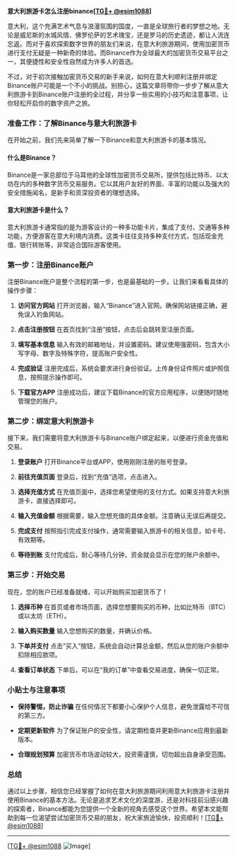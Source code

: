 **意大利旅游卡怎么注册binance[[TG💪+ @esim1088](https://t.me/s/esim1088)]**

意大利，这个充满艺术气息与浪漫氛围的国度，一直是全球旅行者的梦想之地。无论是威尼斯的水城风情、佛罗伦萨的艺术瑰宝，还是罗马的历史遗迹，都让人流连忘返。而对于喜欢探索数字世界的朋友们来说，在意大利旅游期间，使用加密货币进行支付无疑是一种新奇的体验。而Binance作为全球最大的加密货币交易平台之一，其便捷性和安全性自然成为许多人的首选。

不过，对于初次接触加密货币交易的新手来说，如何在意大利顺利注册并绑定Binance账户可能是一个不小的挑战。别担心，这篇文章将带你一步步了解从意大利旅游卡到Binance账户注册的全过程，并分享一些实用的小技巧和注意事项，让你轻松开启你的数字资产之旅。

### **准备工作：了解Binance与意大利旅游卡**

在开始之前，我们先来简单了解一下Binance和意大利旅游卡的基本情况。

#### **什么是Binance？**
Binance是一家总部位于马耳他的全球性加密货币交易所，提供包括比特币、以太坊在内的多种数字货币交易服务。它以其用户友好的界面、丰富的功能以及强大的安全措施闻名，是新手和资深投资者的理想选择。

#### **意大利旅游卡是什么？**
意大利旅游卡通常指的是为游客设计的一种多功能卡片，集成了支付、交通等多种功能，方便游客在意大利境内消费。这类卡往往支持多种支付方式，包括现金充值、银行转账等，非常适合国际游客使用。

### **第一步：注册Binance账户**

注册Binance账户是整个流程的第一步，也是最基础的一步。让我们来看看具体的操作步骤：

1. **访问官方网站**
   打开浏览器，输入“Binance”进入官网。确保网站链接正确，避免误入钓鱼网站。

2. **点击注册按钮**
   在首页找到“注册”按钮，点击后会跳转至注册页面。

3. **填写基本信息**
   输入有效的邮箱地址，并设置密码。建议使用强密码，包含大小写字母、数字及特殊字符，提高账户安全性。

4. **完成验证**
   注册完成后，系统会要求进行身份验证。上传身份证件照片或护照信息，按照提示操作即可。

5. **下载官方APP**
   注册成功后，建议下载Binance的官方应用程序，以便随时随地管理您的账户。

### **第二步：绑定意大利旅游卡**

接下来，我们需要将意大利旅游卡与Binance账户绑定起来，以便进行资金充值和交易。

1. **登录账户**
   打开Binance平台或APP，使用刚刚注册的账号登录。

2. **前往充值页面**
   登录后，找到“充值”选项，点击进入。

3. **选择充值方式**
   在充值页面中，选择您希望使用的支付方式。如果支持意大利旅游卡，直接选择即可。

4. **输入充值金额**
   根据需要，输入您想充值的具体金额。注意确认无误后再提交。

5. **完成支付**
   按照指引完成支付操作，通常需要输入旅游卡的相关信息，如卡号、有效期等。

6. **等待到账**
   支付完成后，耐心等待几分钟，资金就会显示在您的账户余额中。

### **第三步：开始交易**

现在，您的账户已经准备就绪，可以开始购买加密货币了！

1. **选择币种**
   在首页或者市场页面，选择您想要购买的币种，比如比特币（BTC）或以太坊（ETH）。

2. **输入购买数量**
   输入您想购买的数量，并确认价格。

3. **下单并支付**
   点击“买入”按钮，系统会自动计算总金额，然后从您的账户余额中扣除相应款项。

4. **查看订单状态**
   下单后，可以在“我的订单”中查看交易进度，确保一切正常。

### **小贴士与注意事项**

- **保持警惕，防止诈骗**
  在任何情况下都要小心保护个人信息，避免泄露给不可信的第三方。

- **定期更新软件**
  为了保证账户的安全性，请定期检查并更新Binance应用到最新版本。

- **合理规划预算**
  加密货币市场波动较大，投资需谨慎，切勿超出自身承受范围。

### **总结**

通过以上步骤，相信您已经掌握了如何在意大利旅游期间利用意大利旅游卡注册并使用Binance的基本方法。无论是追求艺术文化的深度游，还是对科技前沿感兴趣的探索者，Binance都能为您提供一个全新的视角去感受这个世界。希望本文能帮助到每一位渴望尝试加密货币交易的朋友，祝大家旅途愉快，投资顺利！[[TG💪+ @esim1088](https://t.me/s/esim1088)]

---

[[TG💪+ @esim1088](https://t.me/s/esim1088) ![Image](https://i.postimg.cc/4NQfJmqS/Snipaste-2025-05-13-00-14-12.png)]
